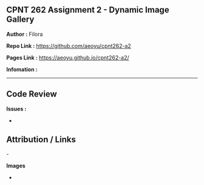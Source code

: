 ## CPNT 262 Assignment 2 - Dynamic Image Gallery

**Author :** Filora

**Repo Link :** https://github.com/aeoyu/cpnt262-a2

**Pages Link :** https://aeoyu.github.io/cpnt262-a2/

**Infomation :**

---

## Code Review

**Issues :**

-

## Attribution / Links

-[]()

**Images**

- []()
